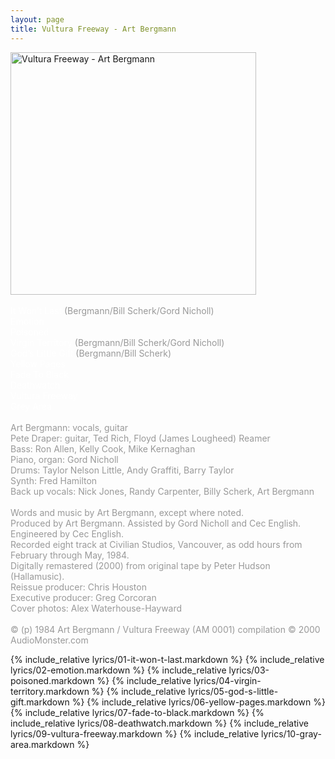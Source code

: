 ```yaml
---
layout: page
title: Vultura Freeway - Art Bergmann
---
```

<div>
<img src="images/stories/album_covers/album_descriptions/art_bergmann-vultura_freeway.jpg" alt="Vultura Freeway - Art Bergmann" title="Vultura Freeway - Art Bergmann" style="border: 0px solid #000000; width: 393px; height: 388px" width="393" align="bottom" height="388" /><br />
<br />
<span style="color: #ffffff">It Won&rsquo;t Last <span style="color: #999999">(Bergmann/Bill Scherk/Gord Nicholl)</span><br />
</span>
</div>
<span style="color: #ffffff">Emotion <br />
Poisoned<br />
Virgin Territory </span><span style="color: #999999"><span>(Bergmann/Bill Scherk/Gord Nicholl)</span></span><span style="color: #ffffff"><br />
God&rsquo;s Little Gift </span><span style="color: #999999"><span>(Bergmann/Bill Scherk)</span></span><span style="color: #ffffff"><span style="color: #999999"></span><br />
Yellow Pages<br />
Fade To Black<br />
Deathwatch<br />
Vultura Freeway<br />
Grey Area</span><br />
<span style="color: #999999"><br />
Art Bergmann: vocals, guitar<br />
Pete Draper: guitar, Ted Rich, Floyd (James Lougheed) Reamer<br />
Bass: Ron Allen, Kelly Cook, Mike Kernaghan<br />
Piano, organ: Gord Nicholl<br />
Drums: Taylor Nelson Little, Andy Graffiti, Barry Taylor<br />
Synth: Fred Hamilton<br />
Back up vocals: Nick Jones, Randy Carpenter, Billy Scherk, Art Bergmann<br />
<br />
</span><span style="color: #999999">Words and music by Art Bergmann</span><span style="color: #999999">, except where noted.<br />
Produced by Art Bergmann. Assisted by Gord Nicholl and Cec English.<br />
Engineered by Cec English.<br />
Recorded eight track at Civilian Studios, Vancouver, as odd hours from February through May, 1984.<br />
Digitally remastered (2000) from original tape by Peter Hudson (Hallamusic).<br />
Reissue producer: Chris Houston<br />
Executive producer: Greg Corcoran<br />
Cover photos: Alex Waterhouse-Hayward</span>
<div>
<span style="color: #999999"><br />
</span>
</div>
<div>
<span style="color: #999999">&copy; (p) 1984 Art Bergmann / Vultura Freeway (AM 0001) compilation &copy; 2000 AudioMonster.com</span><br />
</div>

{% include_relative lyrics/01-it-won-t-last.markdown %}
{% include_relative lyrics/02-emotion.markdown %}
{% include_relative lyrics/03-poisoned.markdown %}
{% include_relative lyrics/04-virgin-territory.markdown %}
{% include_relative lyrics/05-god-s-little-gift.markdown %}
{% include_relative lyrics/06-yellow-pages.markdown %}
{% include_relative lyrics/07-fade-to-black.markdown %}
{% include_relative lyrics/08-deathwatch.markdown %}
{% include_relative lyrics/09-vultura-freeway.markdown %}
{% include_relative lyrics/10-gray-area.markdown %}
